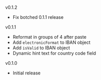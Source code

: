 v0.1.2
- Fix botched 0.1.1 release
 
v0.1.1
- Reformat in groups of 4 after paste
- Add `electronicFormat` to IBAN object
- Add `isValid` to IBAN object
- Dynamic hint text for country code field
 
v0.1.0
- Initial release
